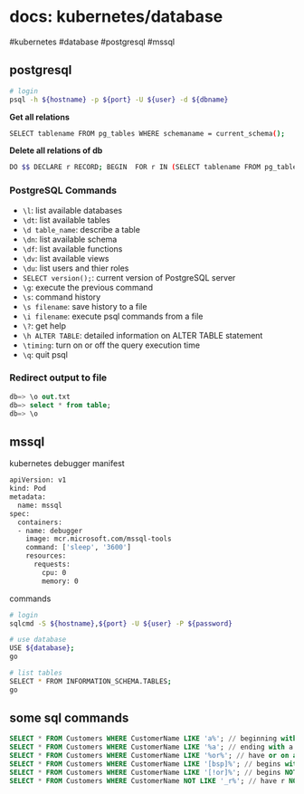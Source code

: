 # docs: kubernetes/database
#kubernetes #database #postgresql #mssql

## postgresql
```bash
# login
psql -h ${hostname} -p ${port} -U ${user} -d ${dbname}
```

**Get all relations**
```bash
SELECT tablename FROM pg_tables WHERE schemaname = current_schema();
```

**Delete all relations of db**
```bash
DO $$ DECLARE r RECORD; BEGIN  FOR r IN (SELECT tablename FROM pg_tables WHERE schemaname = current_schema()) LOOP  EXECUTE  'DROP TABLE ' || quote_ident(r.tablename) || ' CASCADE'; END  LOOP; END $$;
```

### PostgreSQL Commands
- `\l`: list available databases
- `\dt`: list available tables
- `\d table_name`: describe a table
- `\dn`: list available schema
- `\df`: list available functions
- `\dv`: list available views
- `\du`: list users and thier roles
- `SELECT version();`: current version of PostgreSQL server
- `\g`: execute the previous command
- `\s`: command history
- `\s filename`: save history to a file
- `\i filename`: execute psql commands from a file
- `\?`: get help
- `\h ALTER TABLE`: detailed information on ALTER TABLE statement
- `\timing`: turn on or off the query execution time
- `\q`: quit psql

### Redirect output to file
```sql
db=> \o out.txt
db=> select * from table;
db=> \o
```

## mssql
kubernetes debugger manifest
```bash
apiVersion: v1
kind: Pod
metadata:
  name: mssql
spec:
  containers:
  - name: debugger
    image: mcr.microsoft.com/mssql-tools
    command: ['sleep', '3600']
    resources:
      requests:
        cpu: 0
        memory: 0
```

commands
```bash
# login
sqlcmd -S ${hostname},${port} -U ${user} -P ${password}

# use database
USE ${database};
go

# list tables
SELECT * FROM INFORMATION_SCHEMA.TABLES;
go
```

## some sql commands
```sql
SELECT * FROM Customers WHERE CustomerName LIKE 'a%'; // beginning with a
SELECT * FROM Customers WHERE CustomerName LIKE '%a'; // ending with a
SELECT * FROM Customers WHERE CustomerName LIKE '%or%'; // have or on any position
SELECT * FROM Customers WHERE CustomerName LIKE '[bsp]%'; // begins with b, s or p
SELECT * FROM Customers WHERE CustomerName LIKE '[!or]%'; // begins NOT with o,r
SELECT * FROM Customers WHERE CustomerName NOT LIKE '_r%'; // have r NOT on second position
```
